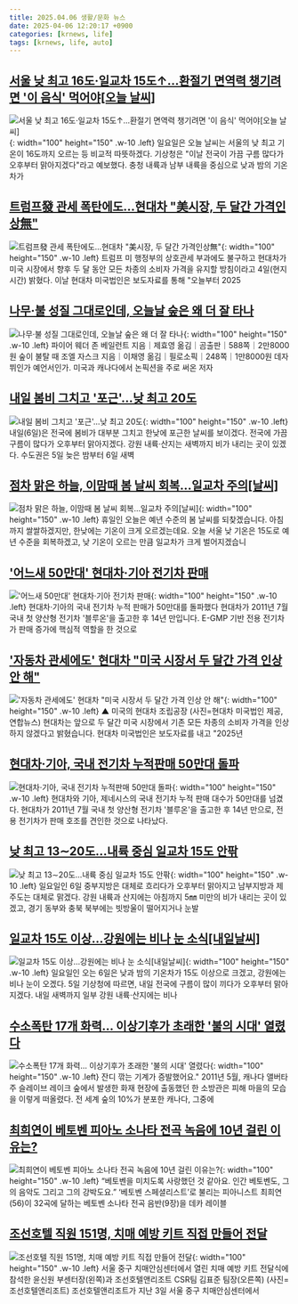 ```yaml
---
title: 2025.04.06 생활/문화 뉴스
date: 2025-04-06 12:20:17 +0900
categories: [krnews, life]
tags: [krnews, life, auto]
---
```

## [서울 낮 최고 16도·일교차 15도↑…환절기 면역력 챙기려면 '이 음식' 먹어야[오늘 날씨]](https://n.news.naver.com/mnews/article/119/0002941823)

![서울 낮 최고 16도·일교차 15도↑…환절기 면역력 챙기려면 '이 음식' 먹어야[오늘 날씨]](https://mimgnews.pstatic.net/image/origin/119/2025/04/06/2941823.jpg?type=nf220_150){: width="100" height="150" .w-10 .left}
일요일은 오늘 날씨는 서울의 낮 최고 기온이 16도까지 오르는 등 비교적 따뜻하겠다. 기상청은 "이날 전국이 가끔 구름 많다가 오후부터 맑아지겠다"라고 예보했다. 충청 내륙과 남부 내륙을 중심으로 낮과 밤의 기온차가

## [트럼프發 관세 폭탄에도…현대차 "美시장, 두 달간 가격인상無"](https://n.news.naver.com/mnews/article/277/0005573444)

![트럼프發 관세 폭탄에도…현대차 "美시장, 두 달간 가격인상無"](https://mimgnews.pstatic.net/image/origin/277/2025/04/05/5573444.jpg?type=nf220_150){: width="100" height="150" .w-10 .left}
트럼프 미 행정부의 상호관세 부과에도 불구하고 현대차가 미국 시장에서 향후 두 달 동안 모든 차종의 소비자 가격을 유지할 방침이라고 4일(현지시간) 밝혔다. 이날 현대차 미국법인은 보도자료를 통해 "오늘부터 2025

## [나무·불 성질 그대로인데, 오늘날 숲은 왜 더 잘 타나](https://n.news.naver.com/mnews/article/023/0003897754)

![나무·불 성질 그대로인데, 오늘날 숲은 왜 더 잘 타나](https://mimgnews.pstatic.net/image/origin/023/2025/04/05/3897754.jpg?type=nf220_150){: width="100" height="150" .w-10 .left}
파이어 웨더 존 베일런트 지음｜제효영 옮김｜곰출판｜588쪽｜2만8000원 숲이 불탈 때 조엘 자스크 지음｜이채영 옮김｜필로소픽｜248쪽｜1만8000원 데자뷔인가 예언서인가. 미국과 캐나다에서 논픽션을 주로 써온 저자

## [내일 봄비 그치고 '포근'…낮 최고 20도](https://n.news.naver.com/mnews/article/215/0001204692)

![내일 봄비 그치고 '포근'…낮 최고 20도](https://mimgnews.pstatic.net/image/origin/215/2025/04/05/1204692.jpg?type=nf220_150){: width="100" height="150" .w-10 .left}
내일(6일)은 전국에 봄비가 대부분 그치고 한낮에 포근한 날씨를 보이겠다. 전국에 가끔 구름이 많다가 오후부터 맑아지겠다. 강원 내륙·산지는 새벽까지 비가 내리는 곳이 있겠다. 수도권은 5일 늦은 밤부터 6일 새벽

## [점차 맑은 하늘, 이맘때 봄 날씨 회복...일교차 주의[날씨]](https://n.news.naver.com/mnews/article/052/0002176158)

![점차 맑은 하늘, 이맘때 봄 날씨 회복...일교차 주의[날씨]](https://mimgnews.pstatic.net/image/origin/052/2025/04/06/2176158.jpg?type=nf220_150){: width="100" height="150" .w-10 .left}
휴일인 오늘은 예년 수준의 봄 날씨를 되찾겠습니다. 아침까지 쌀쌀하겠지만, 한낮에는 기온이 크게 오르겠는데요. 오늘 서울 낮 기온은 15도로 예년 수준을 회복하겠고, 낮 기온이 오르는 만큼 일교차가 크게 벌어지겠습니

## ['어느새 50만대' 현대차·기아 전기차 판매](https://n.news.naver.com/mnews/article/374/0000433581)

!['어느새 50만대' 현대차·기아 전기차 판매](https://mimgnews.pstatic.net/image/origin/374/2025/04/06/433581.jpg?type=nf220_150){: width="100" height="150" .w-10 .left}
현대차·기아의 국내 전기차 누적 판매가 50만대를 돌파했다 현대차가 2011년 7월 국내 첫 양산형 전기차 '블루온'을 출고한 후 14년 만입니다. E-GMP 기반 전용 전기차가 판매 증가에 핵심적 역할을 한 것으로

## ['자동차 관세에도' 현대차 "미국 시장서 두 달간 가격 인상 안 해"](https://n.news.naver.com/mnews/article/055/0001246651)

!['자동차 관세에도' 현대차 "미국 시장서 두 달간 가격 인상 안 해"](https://mimgnews.pstatic.net/image/origin/055/2025/04/05/1246651.jpg?type=nf220_150){: width="100" height="150" .w-10 .left}
▲ 미국의 현대차 조립공장 (사진=현대차 미국법인 제공, 연합뉴스) 현대차는 앞으로 두 달간 미국 시장에서 기존 모든 차종의 소비자 가격을 인상하지 않겠다고 밝혔습니다. 현대차 미국법인은 보도자료를 내고 "2025년

## [현대차·기아, 국내 전기차 누적판매 50만대 돌파](https://n.news.naver.com/mnews/article/277/0005573549)

![현대차·기아, 국내 전기차 누적판매 50만대 돌파](https://mimgnews.pstatic.net/image/origin/277/2025/04/06/5573549.jpg?type=nf220_150){: width="100" height="150" .w-10 .left}
현대차와 기아, 제네시스의 국내 전기차 누적 판매 대수가 50만대를 넘겼다. 현대차가 2011년 7월 국내 첫 양산형 전기차 '블루온'을 출고한 후 14년 만으로, 전용 전기차가 판매 호조를 견인한 것으로 나타났다.

## [낮 최고 13∼20도…내륙 중심 일교차 15도 안팎](https://n.news.naver.com/mnews/article/001/0015313136)

![낮 최고 13∼20도…내륙 중심 일교차 15도 안팎](https://mimgnews.pstatic.net/image/origin/001/2025/04/06/15313136.jpg?type=nf220_150){: width="100" height="150" .w-10 .left}
일요일인 6일 중부지방은 대체로 흐리다가 오후부터 맑아지고 남부지방과 제주도는 대체로 맑겠다. 강원 내륙과 산지에는 아침까지 5㎜ 미만의 비가 내리는 곳이 있겠고, 경기 동부와 충북 북부에는 빗방울이 떨어지거나 눈발

## [일교차 15도 이상…강원에는 비나 눈 소식[내일날씨]](https://n.news.naver.com/mnews/article/003/0013166260)

![일교차 15도 이상…강원에는 비나 눈 소식[내일날씨]](https://mimgnews.pstatic.net/image/origin/003/2025/04/05/13166260.jpg?type=nf220_150){: width="100" height="150" .w-10 .left}
일요일인 오는 6일은 낮과 밤의 기온차가 15도 이상으로 크겠고, 강원에는 비나 눈이 오겠다. 5일 기상청에 따르면, 내일 전국에 구름이 많이 끼다가 오후부터 맑아지겠다. 내일 새벽까지 일부 강원 내륙·산지에는 비나

## [수소폭탄 17개 화력... 이상기후가 초래한 '불의 시대' 열렸다](https://n.news.naver.com/mnews/article/469/0000857818)

![수소폭탄 17개 화력... 이상기후가 초래한 '불의 시대' 열렸다](https://mimgnews.pstatic.net/image/origin/469/2025/04/05/857818.jpg?type=nf220_150){: width="100" height="150" .w-10 .left}
잔디 깎는 기계가 증발했어요." 2011년 5월, 캐나다 앨버타주 슬레이브 레이크 숲에서 발생한 화재 현장에 출동했던 한 소방관은 피해 마을의 모습을 이렇게 떠올렸다. 전 세계 숲의 10%가 분포한 캐나다, 그중에

## [최희연이 베토벤 피아노 소나타 전곡 녹음에 10년 걸린 이유는?](https://n.news.naver.com/mnews/article/005/0001767952)

![최희연이 베토벤 피아노 소나타 전곡 녹음에 10년 걸린 이유는?](https://mimgnews.pstatic.net/image/origin/005/2025/04/06/1767952.jpg?type=nf220_150){: width="100" height="150" .w-10 .left}
“베토벤을 미치도록 사랑했던 것 같아요. 인간 베토벤도, 그의 음악도 그리고 그의 강박도요.” ‘베토벤 스페셜리스트’로 불리는 피아니스트 최희연(56)이 32곡에 달하는 베토벤 소나타 전곡 음반(9장)을 데카 레이블

## [조선호텔 직원 151명, 치매 예방 키트 직접 만들어 전달](https://n.news.naver.com/mnews/article/018/0005980419)

![조선호텔 직원 151명, 치매 예방 키트 직접 만들어 전달](https://mimgnews.pstatic.net/image/origin/018/2025/04/06/5980419.jpg?type=nf220_150){: width="100" height="150" .w-10 .left}
서울 중구 치매안심센터에서 열린 치매 예방 키트 전달식에 참석한 윤신원 부센터장(왼쪽)과 조선호텔앤리조트 CSR팀 김표준 팀장(오른쪽) (사진=조선호텔앤리조트) 조선호텔앤리조트가 지난 3일 서울 중구 치매안심센터에서

